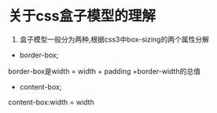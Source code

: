 # 关于css盒子模型的理解

1. 盒子模型一般分为两种,根据css3中box-sizing的两个属性分解

- border-box;

border-box是width = width + padding +border-width的总值

- content-box;

content-box:width = width


 